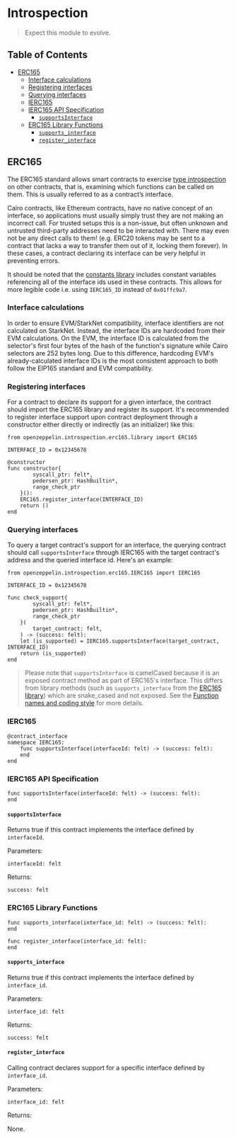 # Introspection

> Expect this module to evolve.

## Table of Contents

* [ERC165](#erc165)
  * [Interface calculations](#interface-calculations)
  * [Registering interfaces](#registering-interfaces)
  * [Querying interfaces](#querying-interfaces)
  * [IERC165](#ierc165)
  * [IERC165 API Specification](#ierc165-api-specification)
    * [`supportsInterface`](#supportsinterface)
  * [ERC165 Library Functions](#erc165-library-functions)
    * [`supports_interface`](#supportsinterface2)
    * [`register_interface`](#register_interface)

## ERC165

The ERC165 standard allows smart contracts to exercise [type introspection](https://en.wikipedia.org/wiki/Type_introspection) on other contracts, that is, examining which functions can be called on them. This is usually referred to as a contract’s interface.

Cairo contracts, like Ethereum contracts, have no native concept of an interface, so applications must usually simply trust they are not making an incorrect call. For trusted setups this is a non-issue, but often unknown and untrusted third-party addresses need to be interacted with. There may even not be any direct calls to them! (e.g. ERC20 tokens may be sent to a contract that lacks a way to transfer them out of it, locking them forever). In these cases, a contract declaring its interface can be very helpful in preventing errors.

It should be noted that the [constants library](../src/openzeppelin/utils/constants/library.cairo) includes constant variables referencing all of the interface ids used in these contracts. This allows for more legible code i.e. using `IERC165_ID` instead of `0x01ffc9a7`.

### Interface calculations

In order to ensure EVM/StarkNet compatibility, interface identifiers are not calculated on StarkNet. Instead, the interface IDs are hardcoded from their EVM calculations. On the EVM, the interface ID is calculated from the selector's first four bytes of the hash of the function's signature while Cairo selectors are 252 bytes long. Due to this difference, hardcoding EVM's already-calculated interface IDs is the most consistent approach to both follow the EIP165 standard and EVM compatibility.

### Registering interfaces

For a contract to declare its support for a given interface, the contract should import the ERC165 library and register its support. It's recommended to register interface support upon contract deployment through a constructor either directly or indirectly (as an initializer) like this:

```cairo
from openzeppelin.introspection.erc165.library import ERC165

INTERFACE_ID = 0x12345678

@constructor
func constructor{
        syscall_ptr: felt*,
        pedersen_ptr: HashBuiltin*,
        range_check_ptr
    }():
    ERC165.register_interface(INTERFACE_ID)
    return ()
end
```

### Querying interfaces

To query a target contract's support for an interface, the querying contract should call `supportsInterface` through IERC165 with the target contract's address and the queried interface id. Here's an example:

```cairo
from openzeppelin.introspection.erc165.IERC165 import IERC165

INTERFACE_ID = 0x12345678

func check_support{
        syscall_ptr: felt*,
        pedersen_ptr: HashBuiltin*,
        range_check_ptr
    }(
        target_contract: felt,
    ) -> (success: felt):
    let (is_supported) = IERC165.supportsInterface(target_contract, INTERFACE_ID)
    return (is_supported)
end
```

> Please note that `supportsInterface` is camelCased because it is an exposed contract method as part of ERC165's interface. This differs from library methods (such as `supports_interface` from the [ERC165 library](../src/openzeppelin/introspection/erc165/library.cairo)) which are snake_cased and not exposed. See the [Function names and coding style](../docs/Extensibility.md#function-names-and-coding-style) for more details.

### IERC165

```cairo
@contract_interface
namespace IERC165:
    func supportsInterface(interfaceId: felt) -> (success: felt):
    end
end
```

### IERC165 API Specification

```cairo
func supportsInterface(interfaceId: felt) -> (success: felt):
end
```

#### `supportsInterface`

Returns true if this contract implements the interface defined by `interfaceId`.

Parameters:

```cairo
interfaceId: felt
```

Returns:

```cairo
success: felt
```

### ERC165 Library Functions

```cairo
func supports_interface(interface_id: felt) -> (success: felt):
end

func register_interface(interface_id: felt):
end
```

<h4 id="supportsinterface2"><code>supports_interface</code></h4>

Returns true if this contract implements the interface defined by `interface_id`.

Parameters:

```cairo
interface_id: felt
```

Returns:

```cairo
success: felt
```

#### `register_interface`

Calling contract declares support for a specific interface defined by `interface_id`.

Parameters:

```cairo
interface_id: felt
```

Returns:

None.
